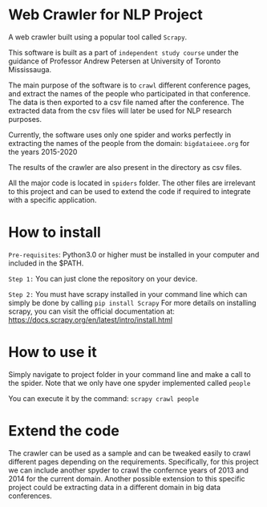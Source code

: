 # Web Crawler for NLP Project

A web crawler built using a popular tool called `Scrapy`. 

This software is built as a part of `independent study course` under the guidance of Professor Andrew Petersen at University of Toronto Mississauga.

The main purpose of the software is to `crawl` different conference pages, and extract the names of the people who participated in that conference. The data 
is then exported to a csv file named after the conference. The extracted data from the csv files will later be used for NLP research purposes.

Currently, the software uses only one spider and works perfectly in extracting the names of the people from the domain: `bigdataieee.org` for the years 2015-2020

The results of the crawler are also present in the directory as csv files.

All the major code is located in `spiders` folder. The other files are irrelevant to this project and can be used to extend the code if required to integrate with a specific application.

# How to install

`Pre-requisites`: Python3.0 or higher must be installed in your computer and included in the $PATH.

`Step 1:` You can just clone the repository on your device. 

`Step 2:` You must have scrapy installed in your command line which can simply be done by calling `pip install Scrapy`
For more details on installing scrapy, you can visit the official documentation at: https://docs.scrapy.org/en/latest/intro/install.html

# How to use it

Simply navigate to project folder in your command line and make a call to the spider.  Note that we only have one spyder implemented called `people`

You can execute it by the command: `scrapy crawl people`

# Extend the code
The crawler can be used as a sample and can be tweaked easily to crawl different pages depending on the requirements. Specifically, for this project we can include another spyder to crawl the confernce years of 2013 and 2014 for the current domain.
Another possible extension to this specific project could be extracting data in a different domain in big data conferences.



